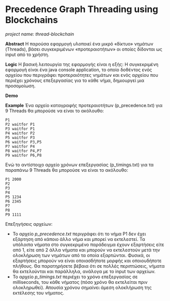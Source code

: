 # Precedence Graph Threading using Blockchains

*project name: thread-blockchain*

**Abstract**
Η παρούσα εφαρμογή υλοποιεί ένα μικρό «δίκτυο» νημάτων (Threads), βάσει συγκεκριμένων «προτεραιοτήτων» οι οποίες δίδονται ως input από το χρήστη.

**Logic** 
Η βασική λειτουργία της εφαρμογής είναι η εξής: 
Η συγκεκριμένη εφαρμογή είναι ένα java console application, το οποίο δοθέντος ενός αρχείου που περιγράφει προτεραιότητες νημάτων και ενός αρχείου που περιέχει χρόνους επεξεργασίας για το κάθε νήμα, δημιουργεί μια προσομοίωση.

**Demo**

**Example**
Ένα αρχείο καταγραφής προτεραιοτήτων (p_precedence.txt) για 9 Threads θα μπορούσε να
είναι το ακόλουθο:

```csv
P1
P2 waitfor P1
P3 waitfor P1
P4 waitfor P2
P5 waitfor P3
P6 waitfor P3,P5
P7 waitfor P4
P8 waitfor P4,P7
P9 waitfor P6,P8
```
Ενώ το αντίστοιχο αρχείο χρόνων επεξεργασίας (p_timings.txt) για τα παραπάνω 9 Threads
θα μπορούσε να είναι το ακόλουθο:

```csv
P1 2000
P2
P3
P4
P5 1234
P6 2345
P7
P8
P9 1111
```
Επεξηγήσεις αρχείων:

- Το αρχείο *p_precedence.txt* περιγράφει ότι το νήμα Ρ1 δεν έχει εξάρτηση από κάποιο άλλο νήμα και μπορεί να εκτελεστεί. Τα υπόλοιπα νήματα στο συγκεκριμένο παράδειγμα έχουν εξαρτήσεις είτε από 1, είτε από 2 άλλα νήματα και μπορούν να εκτελεστούν μετά την ολοκλήρωση των νημάτων από τα οποία εξαρτώνται. Φυσικά, οι εξαρτήσεις μπορούν να είναι οποιασδήποτε μορφής και οποιουδήποτε πλήθους. Θα παρατηρήσετε βέβαια ότι σε πολλές περιπτώσεις, νήματα θα εκτελούνται και παράλληλα, ανάλογα με το input των αρχείων.
- Το αρχείο *p_timings.txt* περιέχει το χρόνο επεξεργασίας σε milliseconds, του κάθε
νήματος (πόσο χρόνο θα εκτελείται πριν ολοκληρωθεί). Απουσία χρόνου σημαίνει
άμεση ολοκλήρωση της εκτέλεσης του νήματος.

